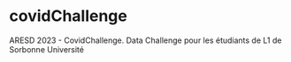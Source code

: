 # covidChallenge
ARESD 2023 - CovidChallenge. Data Challenge pour les étudiants de L1 de Sorbonne Université
